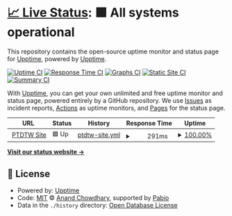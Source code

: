 # [📈 Live Status](https://upptime.github.io/upptime): <!--live status--> **🟩 All systems operational**

This repository contains the open-source uptime monitor and status page for [Upptime](https://upptime.js.org), powered by [Upptime](https://github.com/upptime/upptime).

[![Uptime CI](https://github.com/kaobar00124/StatusPage/workflows/Uptime%20CI/badge.svg)](https://github.com/kaobar00124/StatusPage/actions?query=workflow%3A%22Uptime+CI%22)
[![Response Time CI](https://github.com/kaobar00124/StatusPage/workflows/Response%20Time%20CI/badge.svg)](https://github.com/kaobar00124/StatusPage/actions?query=workflow%3A%22Response+Time+CI%22)
[![Graphs CI](https://github.com/kaobar00124/StatusPage/workflows/Graphs%20CI/badge.svg)](https://github.com/kaobar00124/StatusPage/actions?query=workflow%3A%22Graphs+CI%22)
[![Static Site CI](https://github.com/kaobar00124/StatusPage/workflows/Static%20Site%20CI/badge.svg)](https://github.com/kaobar00124/StatusPage/actions?query=workflow%3A%22Static+Site+CI%22)
[![Summary CI](https://github.com/kaobar00124/StatusPage/workflows/Summary%20CI/badge.svg)](https://github.com/kaobar00124/StatusPage/actions?query=workflow%3A%22Summary+CI%22)

With [Upptime](https://upptime.js.org), you can get your own unlimited and free uptime monitor and status page, powered entirely by a GitHub repository. We use [Issues](https://github.com/upptime/upptime/issues) as incident reports, [Actions](https://github.com/kaobar00124/StatusPage/actions) as uptime monitors, and [Pages](https://upptime.github.io/upptime) for the status page.

<!--start: status pages-->
<!-- This summary is generated by Upptime (https://github.com/upptime/upptime) -->
<!-- Do not edit this manually, your changes will be overwritten -->
<!-- prettier-ignore -->
| URL | Status | History | Response Time | Uptime |
| --- | ------ | ------- | ------------- | ------ |
| <img alt="" src="https://icons.duckduckgo.com/ip3/ptdtw.fun.ico" height="13"> [PTDTW Site](https://ptdtw.fun) | 🟩 Up | [ptdtw-site.yml](https://github.com/kaobar00124/StatusPage/commits/HEAD/history/ptdtw-site.yml) | <details><summary><img alt="Response time graph" src="./graphs/ptdtw-site/response-time-week.png" height="20"> 291ms</summary><br><a href="https://kaobar00124.github.io/StatusPage/history/ptdtw-site"><img alt="Response time 291" src="https://img.shields.io/endpoint?url=https%3A%2F%2Fraw.githubusercontent.com%2Fkaobar00124%2FStatusPage%2FHEAD%2Fapi%2Fptdtw-site%2Fresponse-time.json"></a><br><a href="https://kaobar00124.github.io/StatusPage/history/ptdtw-site"><img alt="24-hour response time 291" src="https://img.shields.io/endpoint?url=https%3A%2F%2Fraw.githubusercontent.com%2Fkaobar00124%2FStatusPage%2FHEAD%2Fapi%2Fptdtw-site%2Fresponse-time-day.json"></a><br><a href="https://kaobar00124.github.io/StatusPage/history/ptdtw-site"><img alt="7-day response time 291" src="https://img.shields.io/endpoint?url=https%3A%2F%2Fraw.githubusercontent.com%2Fkaobar00124%2FStatusPage%2FHEAD%2Fapi%2Fptdtw-site%2Fresponse-time-week.json"></a><br><a href="https://kaobar00124.github.io/StatusPage/history/ptdtw-site"><img alt="30-day response time 291" src="https://img.shields.io/endpoint?url=https%3A%2F%2Fraw.githubusercontent.com%2Fkaobar00124%2FStatusPage%2FHEAD%2Fapi%2Fptdtw-site%2Fresponse-time-month.json"></a><br><a href="https://kaobar00124.github.io/StatusPage/history/ptdtw-site"><img alt="1-year response time 291" src="https://img.shields.io/endpoint?url=https%3A%2F%2Fraw.githubusercontent.com%2Fkaobar00124%2FStatusPage%2FHEAD%2Fapi%2Fptdtw-site%2Fresponse-time-year.json"></a></details> | <details><summary><a href="https://kaobar00124.github.io/StatusPage/history/ptdtw-site">100.00%</a></summary><a href="https://kaobar00124.github.io/StatusPage/history/ptdtw-site"><img alt="All-time uptime 100.00%" src="https://img.shields.io/endpoint?url=https%3A%2F%2Fraw.githubusercontent.com%2Fkaobar00124%2FStatusPage%2FHEAD%2Fapi%2Fptdtw-site%2Fuptime.json"></a><br><a href="https://kaobar00124.github.io/StatusPage/history/ptdtw-site"><img alt="24-hour uptime 100.00%" src="https://img.shields.io/endpoint?url=https%3A%2F%2Fraw.githubusercontent.com%2Fkaobar00124%2FStatusPage%2FHEAD%2Fapi%2Fptdtw-site%2Fuptime-day.json"></a><br><a href="https://kaobar00124.github.io/StatusPage/history/ptdtw-site"><img alt="7-day uptime 100.00%" src="https://img.shields.io/endpoint?url=https%3A%2F%2Fraw.githubusercontent.com%2Fkaobar00124%2FStatusPage%2FHEAD%2Fapi%2Fptdtw-site%2Fuptime-week.json"></a><br><a href="https://kaobar00124.github.io/StatusPage/history/ptdtw-site"><img alt="30-day uptime 100.00%" src="https://img.shields.io/endpoint?url=https%3A%2F%2Fraw.githubusercontent.com%2Fkaobar00124%2FStatusPage%2FHEAD%2Fapi%2Fptdtw-site%2Fuptime-month.json"></a><br><a href="https://kaobar00124.github.io/StatusPage/history/ptdtw-site"><img alt="1-year uptime 100.00%" src="https://img.shields.io/endpoint?url=https%3A%2F%2Fraw.githubusercontent.com%2Fkaobar00124%2FStatusPage%2FHEAD%2Fapi%2Fptdtw-site%2Fuptime-year.json"></a></details>

<!--end: status pages-->

[**Visit our status website →**](https://upptime.github.io/upptime)

## 📄 License

- Powered by: [Upptime](https://github.com/upptime/upptime)
- Code: [MIT](./LICENSE) © [Anand Chowdhary](https://anandchowdhary.com), supported by [Pabio](https://pabio.com)
- Data in the `./history` directory: [Open Database License](https://opendatacommons.org/licenses/odbl/1-0/)
